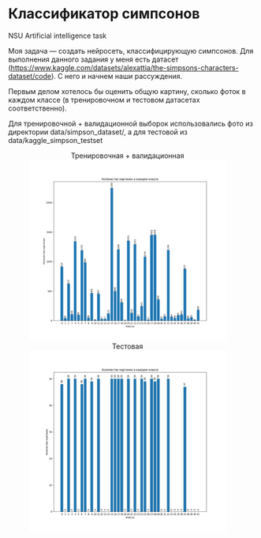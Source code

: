 # Классификатор симпсонов
NSU Artificial intelligence task

Моя задача — создать нейросеть, классифицирующую симпсонов. Для выполнения данного задания у меня есть датасет (https://www.kaggle.com/datasets/alexattia/the-simpsons-characters-dataset/code). С него и начнем наши рассуждения.

Первым делом хотелось бы оценить общую картину, сколько фоток в каждом классе (в тренировочном и тестовом датасетах соответственно).

Для тренировочной + валидационной выборок использовались фото из директории data/simpson_dataset/, а для тестовой из data/kaggle_simpson_testset


<div style="display: flex; justify-content: center;">
  <div style="text-align: center; margin-right: 20px;">
      <div>Тренировочная + валидационная</div>
      <img src="https://github.com/Pozovi23/Simpson_classifier/blob/main/distribution%20of%20photos%20in%20train%2Bvalidation%20BEFORE%20adding%20new%20photos.png" width="400" />
      <div>Тестовая</div>
      <img src="https://github.com/Pozovi23/Simpson_classifier/blob/main/distribution%20of%20photos%20in%20testset%20BEFORE%20adding%20new%20photos.png" width="400" />
  
  </div>
</div>
